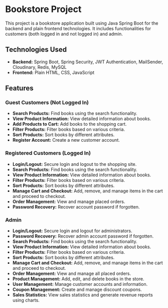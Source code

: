 
# Bookstore Project

This project is a bookstore application built using Java Spring Boot for the backend and plain frontend technologies. It includes functionalities for customers (both logged in and not logged in) and admin.

## Technologies Used
- **Backend:** Spring Boot, Spring Security, JWT Authentication, MailSender, Cloudinary, Redis, MySQL
- **Frontend:** Plain HTML, CSS, JavaScript

## Features

### Guest Customers (Not Logged In)
- **Search Products:** Find books using the search functionality.
- **View Product Information:** View detailed information about books.
- **Add Products to Cart:** Add books to the shopping cart.
- **Filter Products:** Filter books based on various criteria.
- **Sort Products:** Sort books by different attributes.
- **Register Account:** Create a new customer account.

### Registered Customers (Logged In)
- **Login/Logout:** Secure login and logout to the shopping site.
- **Search Products:** Find books using the search functionality.
- **View Product Information:** View detailed information about books.
- **Filter Products:** Filter books based on various criteria.
- **Sort Products:** Sort books by different attributes.
- **Manage Cart and Checkout:** Add, remove, and manage items in the cart and proceed to checkout.
- **Order Management:** View and manage placed orders.
- **Password Recovery:** Recover account password if forgotten.

### Admin
- **Login/Logout:** Secure login and logout for administrators.
- **Password Recovery:** Recover admin account password if forgotten.
- **Search Products:** Find books using the search functionality.
- **View Product Information:** View detailed information about books.
- **Filter Products:** Filter books based on various criteria.
- **Sort Products:** Sort books by different attributes.
- **Manage Cart and Checkout:** Add, remove, and manage items in the cart and proceed to checkout.
- **Order Management:** View and manage all placed orders.
- **Product Management:** Add, edit, and delete books in the store.
- **User Management:** Manage customer accounts and information.
- **Coupon Management:** Create and manage discount coupons.
- **Sales Statistics:** View sales statistics and generate revenue reports using charts.
